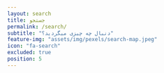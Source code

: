 ```yaml
---
layout: search
title: جستجو
permalink: /search/
subtitle: "دنبال چه چیزی میگردید؟"
feature-img: "assets/img/pexels/search-map.jpeg"
icon: "fa-search"
excluded: true
position: 5
---
```

